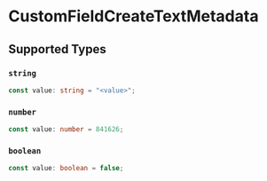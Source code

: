 # CustomFieldCreateTextMetadata


## Supported Types

### `string`

```typescript
const value: string = "<value>";
```

### `number`

```typescript
const value: number = 841626;
```

### `boolean`

```typescript
const value: boolean = false;
```

